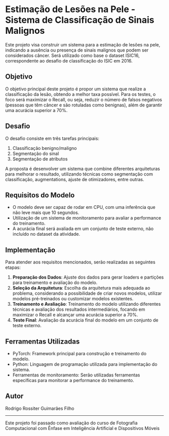# Estimação de Lesões na Pele - Sistema de Classificação de Sinais Malignos

Este projeto visa construir um sistema para a estimação de lesões na pele, indicando a ausência ou presença de sinais malignos que podem ser considerados câncer. Será utilizado como base o dataset ISIC16, correspondente ao desafio de classificação do ISIC em 2016.

## Objetivo
O objetivo principal deste projeto é propor um sistema que realize a classificação da lesão, obtendo a melhor taxa possível. Para os testes, o foco será maximizar o Recall, ou seja, reduzir o número de falsos negativos (pessoas que têm câncer e são rotuladas como benignas), além de garantir uma acurácia superior a 70%.

## Desafio
O desafio consiste em três tarefas principais:
1. Classificação benigno/maligno
2. Segmentação do sinal
3. Segmentação de atributos

A proposta é desenvolver um sistema que combine diferentes arquiteturas para melhorar o resultado, utilizando técnicas como segmentação com classificação, augmentations, ajuste de otimizadores, entre outras.

## Requisitos do Modelo
- O modelo deve ser capaz de rodar em CPU, com uma inferência que não leve mais que 10 segundos.
- Utilização de um sistema de monitoramento para avaliar a performance do treinamento.
- A acurácia final será avaliada em um conjunto de teste externo, não incluído no dataset da atividade.

## Implementação
Para atender aos requisitos mencionados, serão realizadas as seguintes etapas:
1. **Preparação dos Dados**: Ajuste dos dados para gerar loaders e partições para treinamento e avaliação do modelo.
2. **Seleção da Arquitetura**: Escolha da arquitetura mais adequada ao problema, considerando a possibilidade de criar novos modelos, utilizar modelos pré-treinados ou customizar modelos existentes.
3. **Treinamento e Avaliação**: Treinamento do modelo utilizando diferentes técnicas e avaliação dos resultados intermediários, focando em maximizar o Recall e alcançar uma acurácia superior a 70%.
4. **Teste Final**: Avaliação da acurácia final do modelo em um conjunto de teste externo.

## Ferramentas Utilizadas
- PyTorch: Framework principal para construção e treinamento do modelo.
- Python: Linguagem de programação utilizada para implementação do sistema.
- Ferramentas de monitoramento: Serão utilizadas ferramentas específicas para monitorar a performance do treinamento.

## Autor
Rodrigo Rossiter Guimarães Filho

---
Este projeto foi passado como avaliação do curso de Fotografia Computacional com Ênfase em Inteligência Artificial e Dispositivos Móveis
